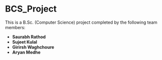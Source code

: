 # BCS_Project

This is a B.Sc. (Computer Science) project completed by the following team members:

- **Saurabh Rathod**
- **Sujeet Kulal**
- **Girirsh Waghchoure**
- **Aryan Medhe**

